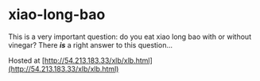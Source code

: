 # xiao-long-bao

This is a very important question: do you eat xiao long bao with or without vinegar? There **_is_** a right answer to this question...

Hosted at [http://54.213.183.33/xlb/xlb.html](http://54.213.183.33/xlb/xlb.html)
